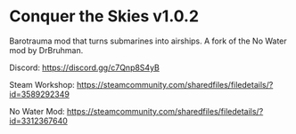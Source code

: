 # Conquer the Skies v1.0.2

Barotrauma mod that turns submarines into airships. A fork of the No Water mod by DrBruhman.

Discord: https://discord.gg/c7Qnp8S4yB

Steam Workshop: https://steamcommunity.com/sharedfiles/filedetails/?id=3589292349

No Water Mod: https://steamcommunity.com/sharedfiles/filedetails/?id=3312367640
